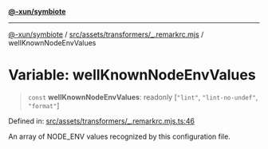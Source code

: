 [**@-xun/symbiote**](../../../../../README.md)

***

[@-xun/symbiote](../../../../../README.md) / [src/assets/transformers/\_.remarkrc.mjs](../README.md) / wellKnownNodeEnvValues

# Variable: wellKnownNodeEnvValues

> `const` **wellKnownNodeEnvValues**: readonly \[`"lint"`, `"lint-no-undef"`, `"format"`\]

Defined in: [src/assets/transformers/\_.remarkrc.mjs.ts:46](https://github.com/Xunnamius/symbiote/blob/cdf76d04fad879da3fde112c8b68cb31ead45b72/src/assets/transformers/_.remarkrc.mjs.ts#L46)

An array of NODE_ENV values recognized by this configuration file.
